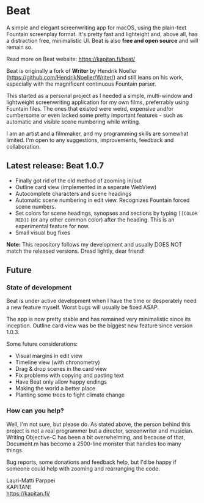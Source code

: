 # Beat

A simple and elegant screenwriting app for macOS, using the plain-text Fountain screenplay format. It's pretty fast and lighteight and, above all, has a distraction free, minimalistic UI. Beat is also **free and open source** and will remain so.

Read more on Beat website: https://kapitan.fi/beat/

Beat is originally a fork of **Writer** by Hendrik Noeller (https://github.com/HendrikNoeller/Writer/) and still leans on his work, especially with the magnificent continuous Fountain parser.

This started as a personal project as I needed a simple, multi-window and lightweight screenwriting application for my own films, preferrably using Fountain files. The ones that existed were weird, expensive and/or cumbersome or even lacked some pretty important features - such as automatic and visible scene numbering while writing.

I am an artist and a filmmaker, and my programming skills are somewhat limited. I'm open to any suggestions, improvements, feedback and collaboration.

## Latest release: Beat 1.0.7

* Finally got rid of the old method of zooming in/out
* Outline card view (implemented in a separate WebView)
* Autocomplete characters and scene headings
* Automatic scene numbering in edit view. Recognizes Fountain forced scene numbers.
* Set colors for scene headings, synopses and sections by typing `[[COLOR RED]]` (or any other common color) after the heading. This is an experimental feature for now.
* Small visual bug fixes

**Note:** This repository follows my development and usually DOES NOT match the released versions. Dread lightly, dear friend!

## Future

### State of development

Beat is under active development when I have the time or desperately need a new feature myself. Worst bugs will usually be fixed ASAP.

The app is now pretty stable and has remained very minimalistic since its inception. Outline card view was be the biggest new feature since version 1.0.3.

Some future considerations:

* Visual margins in edit view 
* Timeline view (with chronometry) 
* Drag & drop scenes in the card view 
* Fix problems with copying and pasting text 
* Have Beat only allow happy endings
* Making the world a better place 
* Planting some trees to fight climate change 

### How can you help?

Well, I'm not sure, but please do. As stated above, the person behind this project is not a real programmer but a director, screenwriter and musician. Writing Objective-C has been a bit overwhelming, and because of that, Document.m has become a 2500-line monster that handles too many things.

Bug reports, some donations and feedback help, but I'd be happy if someone could help with zooming and rearranging the code.


Lauri-Matti Parppei  
KAPITAN!  
https://kapitan.fi/